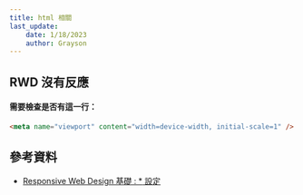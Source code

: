 ```yaml
---
title: html 相關
last_update:
    date: 1/18/2023
    author: Grayson
---
```

## RWD 沒有反應
#### 需要檢查是否有這一行：
```html
<meta name="viewport" content="width=device-width, initial-scale=1" />
```

## 參考資料
* [Responsive Web Design 基礎 : *<meta name=*”viewport”> 設定](https://medium.com/frochu/html-meta-viewport-setting-69fbb06ed3d8)